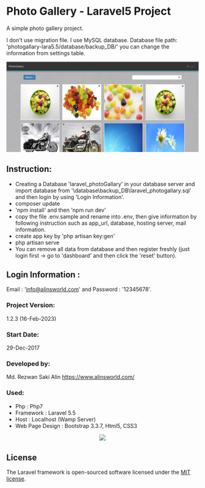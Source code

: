 # Photo Gallery - Laravel5 Project

A simple photo gallery project.

I don't use migration file. I use MySQL database.
Database file path: 'photogallary-lara5.5/database/backup_DB/'
you can change the information from settings table.

![Alt text](Screenshot.jpg "PhotoGallery")

## Instruction:

<ul>
    <li>Creating a Database 'laravel_photoGallary' in your database server and import database from '\database\backup_DB\laravel_photogallary.sql' and then login by using 'Login Information'.</li>
    <li>composer update</li>
    <li>'npm install' and then 'npm run dev'</li>
    <!-- <li>(no need this step) php artisan storage:link</li> -->
    <li>copy the file .env.sample and rename into .env, then give information by following instruction such as app_url, database, hosting server, mail information.</li>
    <li>create app key by 'php artisan key:gen'</li>
    <!-- <li>(no need this step) php artisan migrate</li> -->
    <li>php artisan serve</li> 
    <li>You can remove all data from database and then register freshly (just login first -> go to 'dashboard' and then click the 'reset' button).</li> 
</ul>

## Login Information :

Email : 'info@alinsworld.com' and Password : '12345678'.

### Project Version:

1.2.3 (16-Feb-2023)

### Start Date:

29-Dec-2017

### Developed by:

Md. Rezwan Saki Alin
https://www.alinsworld.com/

### Used:

<ul>
 <li>Php : Php7</li>
 <li>Framework : Laravel 5.5</li>
 <li>Host : Localhost (Wamp Server)</li>
 <li>Web Page Design : Bootstrap 3.3.7, Html5, CSS3</li>
</ul>

<p align="center"><a href="https://laravel.com" target="_blank"><img src="https://raw.githubusercontent.com/laravel/art/master/logo-lockup/5%20SVG/2%20CMYK/1%20Full%20Color/laravel-logolockup-cmyk-red.svg" width="400"></a></p>

## License

The Laravel framework is open-sourced software licensed under the [MIT license](https://opensource.org/licenses/MIT).
